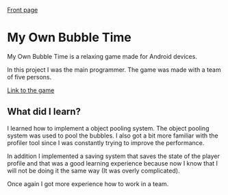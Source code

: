 [Front page](./index.html)

# My Own Bubble Time

My Own Bubble Time is a relaxing game made for Android devices. 

In this project I was the main programmer. The game was made with a team of five persons.

[Link to the game](https://play.google.com/store/apps/details?id=com.Horppu.MyOwnBubbleTime)

## What did I learn?

I learned how to implement a object pooling system. The object pooling system was used to pool the bubbles. I also got a bit more familiar with the profiler tool since I was constantly trying to improve the performance. 

In addition I implemented a saving system that saves the state of the player profile and that was a good learning experience because now I know that I will not be doing it the same way (It was overly complicated). 

Once again I got more experience how to work in a team. 

